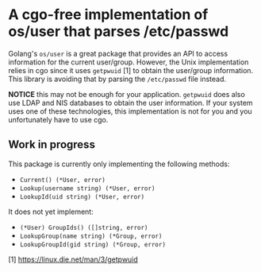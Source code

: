 # A cgo-free implementation of os/user that parses /etc/passwd

Golang's `os/user` is a great package that provides an API to access
information for the current user/group. However, the Unix implementation relies
in cgo since it uses `getpwuid` [1] to obtain the user/group information. This
library is avoiding that by parsing the `/etc/passwd` file instead.

**NOTICE** this may not be enough for your application. `getpwuid` does also
use LDAP and NIS databases to obtain the user information. If your system uses
one of these technologies, this implementation is not for you and you
unfortunately have to use cgo.

## Work in progress

This package is currently only implementing the following methods:

* `Current() (*User, error)`
* `Lookup(username string) (*User, error)`
* `LookupId(uid string) (*User, error)`

It does not yet implement:

* `(*User) GroupIds() ([]string, error)`
* `LookupGroup(name string) (*Group, error)`
* `LookupGroupId(gid string) (*Group, error)`

[1] https://linux.die.net/man/3/getpwuid
